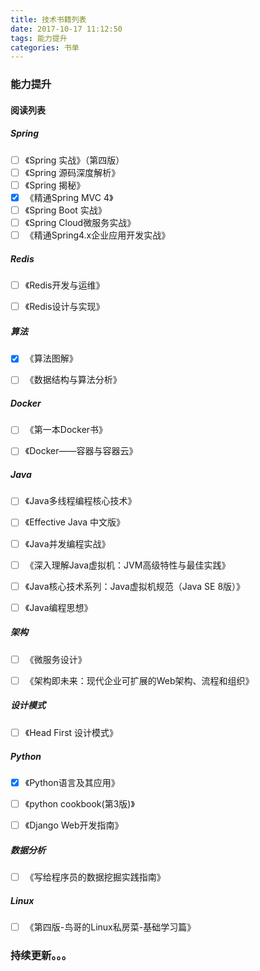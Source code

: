 ```yaml
---
title: 技术书籍列表
date: 2017-10-17 11:12:50
tags: 能力提升
categories: 书单
---
```




### 能力提升
#### 阅读列表
##### Spring
- [ ] 《Spring 实战》（第四版）
- [ ] 《Spring 源码深度解析》
- [ ] 《Spring 揭秘》
- [x] 《精通Spring MVC 4》
- [ ] 《Spring Boot 实战》
- [ ] 《Spring Cloud微服务实战》
- [ ] 《精通Spring4.x企业应用开发实战》

<!-- more -->

##### Redis
- [ ] 《Redis开发与运维》
- [ ] 《Redis设计与实现》




##### 算法
- [x] 《算法图解》 
- [ ] 《数据结构与算法分析》




##### Docker
- [ ] 《第一本Docker书》
- [ ] 《Docker——容器与容器云》
 


##### Java
- [ ] 《Java多线程编程核心技术》
- [ ] 《Effective Java 中文版》
- [ ] 《Java并发编程实战》
- [ ] 《深入理解Java虚拟机：JVM高级特性与最佳实践》
- [ ] 《Java核心技术系列：Java虚拟机规范（Java SE 8版）》
- [ ] 《Java编程思想》



##### 架构
- [ ] 《微服务设计》
- [ ] 《架构即未来：现代企业可扩展的Web架构、流程和组织》
 

##### 设计模式
- [ ] 《Head First 设计模式》


##### Python
- [x] 《Python语言及其应用》
- [ ] 《python cookbook(第3版)》
- [ ] 《Django Web开发指南》



##### 数据分析
- [ ] 《写给程序员的数据挖掘实践指南》


##### Linux
- [ ] 《第四版-鸟哥的Linux私房菜-基础学习篇》

### 持续更新。。。